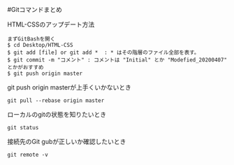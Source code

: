 #Gitコマンドまとめ

HTML-CSSのアップデート方法

	まずGitBashを開く
	$ cd Desktop/HTML-CSS
	$ git add [file] or git add *  : * はその階層のファイル全部を表す。
	$ git commit -m "コメント" : コメントは "Initial" とか "Modefied_20200407"　とかがおすすめ
	$ git push origin master


git push origin masterが上手くいかないとき

	git pull --rebase origin master

ローカルのgitの状態を知りたいとき

	git status

接続先のGit gubが正しいか確認したいとき

	git remote -v

